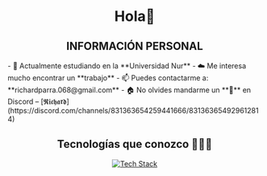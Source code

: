 <h1 align="center">Hola👋</h1>

<h2 align="center">INFORMACIÓN PERSONAL</h2>
- 🔭 Actualmente estudiando en la **Universidad Nur**
- ☁️ Me interesa mucho encontrar un **trabajo**
- 📫 Puedes contactarme a: **richardparra.068@gmail.com**
- 🏠 No olvides mandarme un **👋** en Discord – [𝕽𝖎𝖈𝖍𝖆𝖗𝖉](https://discord.com/channels/831363654259441666/831363654929612814)

<h2 align="center">Tecnologías que conozco 👨🏻‍💻</h2>
<p align="center">
  <a href="https://skillicons.dev">
    <img src="https://skillicons.dev/icons?i=git,cpp,css,discord,postgres,express,angular,nestjs,spring,figma,github,html,java,js,react,kotlin,linux,mysql,nodejs,postman,py,vscode,ps&perline=10" alt="Tech Stack" />
  </a>
</p>

